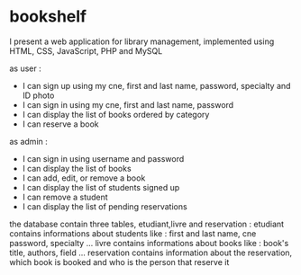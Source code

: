 # bookshelf
I present a web application for library management, implemented using HTML, CSS, JavaScript, PHP and MySQL

as user :
  - I can sign up using my cne, first and last name, password, specialty and ID photo
  - I can sign in using my cne, first and last name, password
  - I can display the list of books ordered by category
  - I can reserve a book

as admin :
  - I can sign in using username and password  
  - I can display the list of books
  - I can add, edit, or remove a book
  - I can display the list of students signed up
  - I can remove a student
  - I can display the list of pending reservations

the database contain three tables, etudiant,livre and reservation :
etudiant contains informations about students like : first and last name, cne password, specialty ...
livre contains informations about books like : book's title, authors, field ...
reservation contains information about the reservation, which book is booked and who is the person that reserve it

